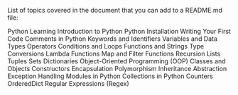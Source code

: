 List of topics covered in the document that you can add to a README.md file:

Python Learning
Introduction to Python
Python Installation
Writing Your First Code
Comments in Python
Keywords and Identifiers
Variables and Data Types
Operators
Conditions and Loops
Functions and Strings
Type Conversions
Lambda Functions
Map and Filter Functions
Recursion
Lists
Tuples
Sets
Dictionaries
Object-Oriented Programming (OOP)
Classes and Objects
Constructors
Encapsulation
Polymorphism
Inheritance
Abstraction
Exception Handling
Modules in Python
Collections in Python
Counters
OrderedDict
Regular Expressions (Regex)
